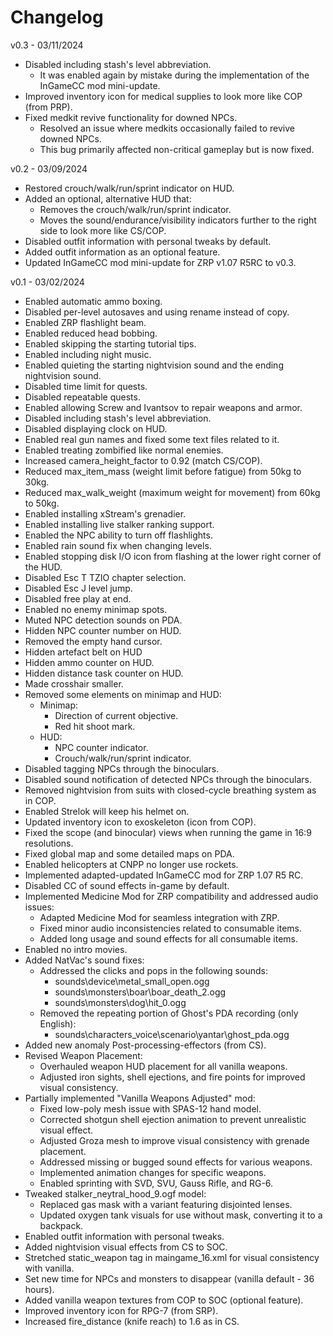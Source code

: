 # Changelog

v0.3 - 03/11/2024

- Disabled including stash's level abbreviation.
  - It was enabled again by mistake during the implementation of the InGameCC mod mini-update.
- Improved inventory icon for medical supplies to look more like COP (from PRP).
- Fixed medkit revive functionality for downed NPCs.
  - Resolved an issue where medkits occasionally failed to revive downed NPCs.
  - This bug primarily affected non-critical gameplay but is now fixed.

v0.2 - 03/09/2024

- Restored crouch/walk/run/sprint indicator on HUD.
- Added an optional, alternative HUD that:
  - Removes the crouch/walk/run/sprint indicator.
  - Moves the sound/endurance/visibility indicators further to the right side to look more like CS/COP.
- Disabled outfit information with personal tweaks by default.
- Added outfit information as an optional feature.
- Updated InGameCC mod mini-update for ZRP v1.07 R5RC to v0.3.

v0.1 - 03/02/2024

- Enabled automatic ammo boxing.
- Disabled per-level autosaves and using rename instead of copy.
- Enabled ZRP flashlight beam.
- Enabled reduced head bobbing.
- Enabled skipping the starting tutorial tips.
- Enabled including night music.
- Enabled quieting the starting nightvision sound and the ending nightvision sound.
- Disabled time limit for quests.
- Disabled repeatable quests.
- Enabled allowing Screw and Ivantsov to repair weapons and armor.
- Disabled including stash's level abbreviation.
- Disabled displaying clock on HUD.
- Enabled real gun names and fixed some text files related to it.
- Enabled treating zombified like normal enemies.
- Increased camera_height_factor to 0.92 (match CS/COP).
- Reduced max_item_mass (weight limit before fatigue) from 50kg to 30kg.
- Reduced max_walk_weight (maximum weight for movement) from 60kg to 50kg.
- Enabled installing xStream's grenadier.
- Enabled installing live stalker ranking support.
- Enabled the NPC ability to turn off flashlights.
- Enabled rain sound fix when changing levels.
- Enabled stopping disk I/O icon from flashing at the lower right corner of the HUD.
- Disabled Esc T TZIO chapter selection.
- Disabled Esc J level jump.
- Disabled free play at end.
- Enabled no enemy minimap spots.
- Muted NPC detection sounds on PDA.
- Hidden NPC counter number on HUD.
- Removed the empty hand cursor.
- Hidden artefact belt on HUD
- Hidden ammo counter on HUD.
- Hidden distance task counter on HUD.
- Made crosshair smaller.
- Removed some elements on minimap and HUD:
  - Minimap:
    - Direction of current objective.
    - Red hit shoot mark.
  - HUD:
    - NPC counter indicator.
    - Crouch/walk/run/sprint indicator.
- Disabled tagging NPCs through the binoculars.
- Disabled sound notification of detected NPCs through the binoculars.
- Removed nightvision from suits with closed-cycle breathing system as in COP.
- Enabled Strelok will keep his helmet on.
- Updated inventory icon to exoskeleton (icon from COP).
- Fixed the scope (and binocular) views when running the game in 16:9 resolutions.
- Fixed global map and some detailed maps on PDA.
- Enabled helicopters at CNPP no longer use rockets.
- Implemented adapted-updated InGameCC mod for ZRP 1.07 R5 RC.
- Disabled CC of sound effects in-game by default.
- Implemented Medicine Mod for ZRP compatibility and addressed audio issues:
  - Adapted Medicine Mod for seamless integration with ZRP.
  - Fixed minor audio inconsistencies related to consumable items.
  - Added long usage and sound effects for all consumable items.
- Enabled no intro movies.
- Added NatVac's sound fixes:
  - Addressed the clicks and pops in the following sounds:
    - sounds\device\metal_small_open.ogg
    - sounds\monsters\boar\boar_death_2.ogg
    - sounds\monsters\dog\hit_0.ogg
  - Removed the repeating portion of Ghost's PDA recording (only English):
    - sounds\characters_voice\scenario\yantar\ghost_pda.ogg
- Added new anomaly Post-processing-effectors (from CS).
- Revised Weapon Placement:
  - Overhauled weapon HUD placement for all vanilla weapons.
  - Adjusted iron sights, shell ejections, and fire points for improved visual consistency.
- Partially implemented "Vanilla Weapons Adjusted" mod:
  - Fixed low-poly mesh issue with SPAS-12 hand model.
  - Corrected shotgun shell ejection animation to prevent unrealistic visual effect.
  - Adjusted Groza mesh to improve visual consistency with grenade placement.
  - Addressed missing or bugged sound effects for various weapons.
  - Implemented animation changes for specific weapons.
  - Enabled sprinting with SVD, SVU, Gauss Rifle, and RG-6.
- Tweaked stalker_neytral_hood_9.ogf model:
  - Replaced gas mask with a variant featuring disjointed lenses.
  - Updated oxygen tank visuals for use without mask, converting it to a backpack.
- Enabled outfit information with personal tweaks.
- Added nightvision visual effects from CS to SOC.
- Stretched static_weapon tag in maingame_16.xml for visual consistency with vanilla.
- Set new time for NPCs and monsters to disappear (vanilla default - 36 hours).
- Added vanilla weapon textures from COP to SOC (optional feature).
- Improved inventory icon for RPG-7 (from SRP).
- Increased fire_distance (knife reach) to 1.6 as in CS.
